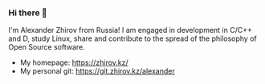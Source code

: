 ### Hi there 👋

I'm Alexander Zhirov from Russia! I am engaged in development in C/C++ and D, study Linux, share and contribute to the spread of the philosophy of Open Source software.

- My homepage:     https://zhirov.kz/
- My personal git: https://git.zhirov.kz/alexander

<!--
**AlexanderZhirov/alexanderzhirov** is a ✨ _special_ ✨ repository because its `README.md` (this file) appears on your GitHub profile.

Here are some ideas to get you started:

- 🔭 I’m currently working on ...
- 🌱 I’m currently learning ...
- 👯 I’m looking to collaborate on ...
- 🤔 I’m looking for help with ...
- 💬 Ask me about ...
- 📫 How to reach me: ...
- 😄 Pronouns: ...
- ⚡ Fun fact: ...
-->
